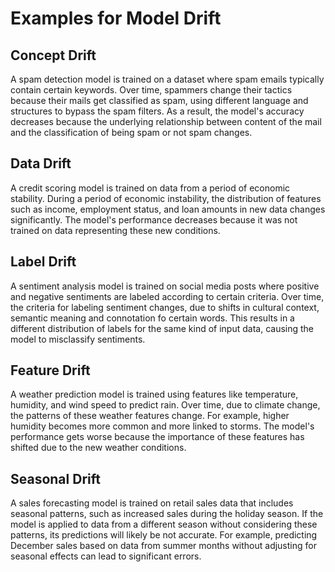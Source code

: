# Examples for Model Drift

## Concept Drift
A spam detection model is trained on a dataset where spam emails typically contain certain keywords. 
Over time, spammers change their tactics because their mails get classified as spam, using different language and
structures to bypass the spam filters. As a result, the model's accuracy decreases because the underlying 
relationship between content of the mail and the classification of being spam or not spam changes.
 
## Data Drift
A credit scoring model is trained on data from a period of economic stability. During a period of economic instability, 
the distribution of features such as income, employment status, and loan amounts in new data changes significantly. 
The model's performance decreases because it was not trained on data representing these new conditions.

## Label Drift
A sentiment analysis model is trained on social media posts where positive and negative sentiments are labeled 
according to certain criteria. Over time, the criteria for labeling sentiment changes, due to shifts 
in cultural context, semantic meaning and connotation fo certain words. This results in a different distribution of
labels for the same kind of input data, causing the model to misclassify sentiments.

## Feature Drift
A weather prediction model is trained using features like temperature, humidity, and wind speed to predict rain. 
Over time, due to climate change, the patterns of these weather features change. For example, higher humidity becomes 
more common and more linked to storms. The model's performance gets worse because the importance of these features has 
shifted due to the new weather conditions.

## Seasonal Drift
A sales forecasting model is trained on retail sales data that includes seasonal patterns, such as increased sales 
during the holiday season. If the model is applied to data from a different season without considering these patterns, 
its predictions will likely be not accurate. For example, predicting December sales based on data from summer months 
without adjusting for seasonal effects can lead to significant errors.
